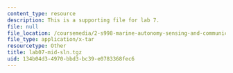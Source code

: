 ```yaml
---
content_type: resource
description: This is a supporting file for lab 7.
file: null
file_location: /coursemedia/2-s998-marine-autonomy-sensing-and-communications-spring-2012/134b04d34970bbd3bc39e0783368fec6_lab07-mid-sln.tgz
file_type: application/x-tar
resourcetype: Other
title: lab07-mid-sln.tgz
uid: 134b04d3-4970-bbd3-bc39-e0783368fec6
---
```

